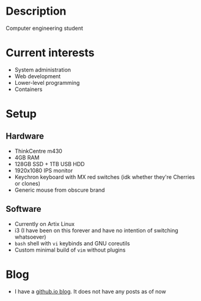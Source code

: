 # Description
Computer engineering student

# Current interests
- System administration
- Web development
- Lower-level programming
- Containers

# Setup

## Hardware
- ThinkCentre m430
- 4GB RAM
- 128GB SSD + 1TB USB HDD
- 1920x1080 IPS monitor
- Keychron keyboard with MX red switches (idk whether they're Cherries or clones)
- Generic mouse from obscure brand

## Software
- Currently on Artix Linux
- i3 (I have been on this forever and have no intention of switching whatsoever)
- `bash` shell with `vi` keybinds and GNU coreutils
- Custom minimal build of `vim` without plugins

# Blog
- I have a [github.io blog](datemasamune2000.github.io). It does not have any posts as of now
